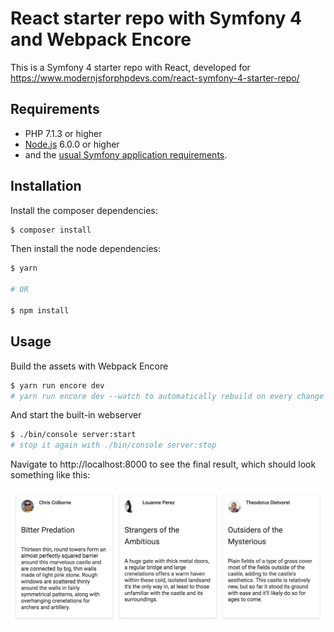# React starter repo with Symfony 4 and Webpack Encore

This is a Symfony 4 starter repo with React, developed for https://www.modernjsforphpdevs.com/react-symfony-4-starter-repo/

Requirements
------------

  * PHP 7.1.3 or higher
  * [Node.js](https://nodejs.org/en/download/) 6.0.0 or higher
  * and the [usual Symfony application requirements][1].

Installation
------------

Install the composer dependencies:

```bash
$ composer install
```

Then install the node dependencies:

```bash
$ yarn

# OR

$ npm install
```

Usage
-----

Build the assets with Webpack Encore

```bash
$ yarn run encore dev
# yarn run encore dev --watch to automatically rebuild on every change
```

And start the built-in webserver

```bash
$ ./bin/console server:start
# stop it again with ./bin/console server:stop
```

Navigate to http://localhost:8000 to see the final result, which should look something like this:

![The final result is three Material Design cards with an author, title and content](./final-result.png "The final result is three Material Design cards with an author, title and content")

[1]: https://symfony.com/doc/current/reference/requirements.html